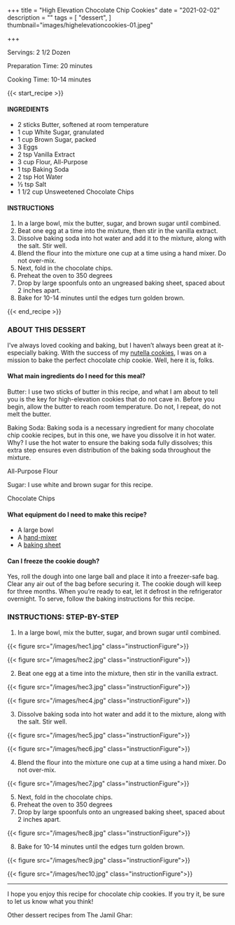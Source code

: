 +++
title = "High Elevation Chocolate Chip Cookies"
date = "2021-02-02"
description = ""
tags = [
    "dessert", 
]
thumbnail="images/highelevationcookies-01.jpeg"

+++

Servings: 2 1/2 Dozen <!--more-->

Preparation Time: 20 minutes

Cooking Time: 10-14 minutes

{{< start_recipe >}}

#### INGREDIENTS 

* 2 sticks Butter, softened at room temperature 
* 1 cup White Sugar, granulated 
* 1 cup Brown Sugar, packed 
* 3 Eggs 
* 2 tsp Vanilla Extract 
* 3 cup Flour, All-Purpose  
* 1 tsp Baking Soda 
* 2 tsp Hot Water 
* ½ tsp Salt 
* 1 1/2 cup Unsweetened Chocolate Chips 

#### INSTRUCTIONS 

1. In a large bowl, mix the butter, sugar, and brown sugar until combined. 
2. Beat one egg at a time into the mixture, then stir in the vanilla extract. 
3. Dissolve baking soda into hot water and add it to the mixture, along with the salt. Stir well. 
4. Blend the flour into the mixture one cup at a time using a hand mixer. Do not over-mix. 
5. Next, fold in the chocolate chips. 
6. Preheat the oven to 350 degrees
7. Drop by large spoonfuls onto an ungreased baking sheet, spaced about 2 inches apart. 
8. Bake for 10-14 minutes until the edges turn golden brown. 

{{< end_recipe >}}

### ABOUT THIS DESSERT

I’ve always loved cooking and baking, but I haven’t always been great at it- especially baking. With the success of my [nutella cookies](https://www.jamilghar.com/recipe/nutella_cookies/), I was on a mission to bake the perfect chocolate chip cookie. Well, here it is, folks. 

#### What main ingredients do I need for this meal?

Butter: I use two sticks of butter in this recipe, and what I am about to tell you is the key for high-elevation cookies that do not cave in. Before you begin, allow the butter to reach room temperature. Do not, I repeat, do not melt the butter. 

Baking Soda: Baking soda is a necessary ingredient for many chocolate chip cookie recipes, but in this one, we have you dissolve it in hot water.  Why? I use the hot water to ensure the baking soda fully dissolves; this extra step ensures even distribution of the baking soda throughout the mixture.

All-Purpose Flour 

Sugar: I use white and brown sugar for this recipe. 

Chocolate Chips

#### What equipment do I need to make this recipe?

* A large bowl
* A [hand-mixer](https://amzn.to/3rRtUs2)
* A [baking sheet](https://amzn.to/3vhinF4)

#### Can I freeze the cookie dough?
Yes, roll the dough into one large ball and place it into a freezer-safe bag. Clear any air out of the bag before securing it. The cookie dough will keep for three months. When you’re ready to eat, let it defrost in the refrigerator overnight. To serve, follow the baking instructions for this recipe.

### INSTRUCTIONS: STEP-BY-STEP 

1. In a large bowl, mix the butter, sugar, and brown sugar until combined. 

{{< figure src="/images/hec1.jpg" class="instructionFigure">}}

{{< figure src="/images/hec2.jpg" class="instructionFigure">}}

2. Beat one egg at a time into the mixture, then stir in the vanilla extract. 

{{< figure src="/images/hec3.jpg" class="instructionFigure">}}

{{< figure src="/images/hec4.jpg" class="instructionFigure">}}

3. Dissolve baking soda into hot water and add it to the mixture, along with the salt. Stir well. 

{{< figure src="/images/hec5.jpg" class="instructionFigure">}}

{{< figure src="/images/hec6.jpg" class="instructionFigure">}}

4. Blend the flour into the mixture one cup at a time using a hand mixer. Do not over-mix. 

{{< figure src="/images/hec7.jpg" class="instructionFigure">}}

5. Next, fold in the chocolate chips. 
6. Preheat the oven to 350 degrees
7. Drop by large spoonfuls onto an ungreased baking sheet, spaced about 2 inches apart. 

{{< figure src="/images/hec8.jpg" class="instructionFigure">}}

8. Bake for 10-14 minutes until the edges turn golden brown. 

{{< figure src="/images/hec9.jpg" class="instructionFigure">}}

{{< figure src="/images/hec10.jpg" class="instructionFigure">}}

----

I hope you enjoy this recipe for chocolate chip cookies. If you try it, be sure to let us know what you think!

Other dessert recipes from The Jamil Ghar:
